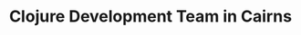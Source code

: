 ---
title: Clojure Development Team in Cairns
permalink: /landings/locations/cairns/developer/clojure
technology: Clojure
location: Cairns
---